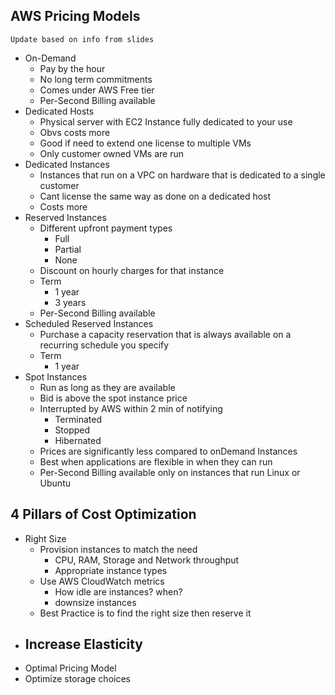 ## AWS Pricing Models

`Update based on info from slides`

- On-Demand
	- Pay by the hour
	- No long term commitments
	- Comes under AWS Free tier 
	- Per-Second Billing available
- Dedicated Hosts
	- Physical server with EC2 Instance fully dedicated to your use
	- Obvs costs more
	- Good if need to extend one license to multiple VMs
	- Only customer owned VMs are run
- Dedicated Instances
	- Instances that run on a VPC on hardware that is dedicated to a single customer
	- Cant license the same way as done on a dedicated host
	- Costs more
- Reserved Instances
	- Different upfront payment types
		- Full
		- Partial
		- None
	- Discount on hourly charges for that instance
	- Term
		- 1 year
		- 3 years
	- Per-Second Billing available
- Scheduled Reserved Instances
	- Purchase a capacity reservation that is always available on a recurring schedule you specify
	- Term 
		- 1 year
- Spot Instances
	- Run as long as they are available
	- Bid is above the spot instance price
	- Interrupted by AWS within 2 min of notifying
		- Terminated
		- Stopped
		- Hibernated
	- Prices are significantly less compared to onDemand Instances
	- Best when applications are flexible in when they can run
	- Per-Second Billing available only on instances that run Linux or Ubuntu


## 4 Pillars of Cost Optimization
- Right Size
	- Provision instances to match the need
		- CPU, RAM, Storage and Network throughput
		- Appropriate instance types
	- Use AWS CloudWatch metrics
		- How idle are instances? when?
		- downsize instances
	- Best Practice is to find the right size then reserve it
- Increase Elasticity
	- 
- Optimal Pricing Model
- Optimize storage choices
